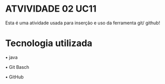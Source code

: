 # ATVIVIDADE 02 UC11
Esta é uma atividade usada para inserção e uso da ferramenta git/ github!

# Tecnologia utilizada
• java

• Git Basch

• GitHub
